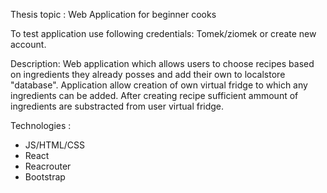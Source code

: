 Thesis topic : Web Application for beginner cooks

To test application use following credentials: Tomek/ziomek or create new account.

Description: Web application which allows users to choose recipes based on ingredients they already posses and add their own to localstore "database". Application allow creation of own virtual fridge to which any ingredients can be added. After creating recipe sufficient ammount of ingredients are substracted from user virtual fridge.

Technologies :
- JS/HTML/CSS
- React
- Reacrouter
- Bootstrap
